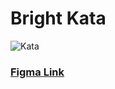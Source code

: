 # Bright Kata

![Kata](https://user-images.githubusercontent.com/3817298/136466018-138da78a-f565-4c1a-9476-65708701fb8d.png)


### [Figma Link](https://www.figma.com/file/52sPqkLhATqUVSCSLF6wa8/Untitled?node-id=1%3A2)


